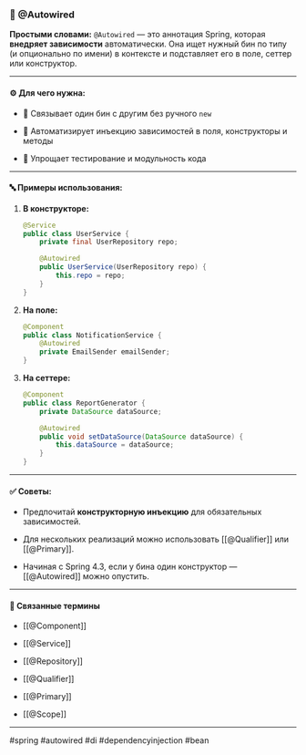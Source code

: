### 📄 **@Autowired**

**Простыми словами:** `@Autowired` — это аннотация Spring, которая **внедряет зависимости** автоматически. Она ищет нужный бин по типу (и опционально по имени) в контексте и подставляет его в поле, сеттер или конструктор.

---

#### ⚙️ **Для чего нужна:**

- 🔗 Связывает один бин с другим без ручного `new`
    
- 🤖 Автоматизирует инъекцию зависимостей в поля, конструкторы и методы
    
- 🧩 Упрощает тестирование и модульность кода
    

---

#### 🔤 **Примеры использования:**

1. **В конструкторе:**
    
    ```java
    @Service
    public class UserService {
        private final UserRepository repo;
    
        @Autowired
        public UserService(UserRepository repo) {
            this.repo = repo;
        }
    }
    ```
    
2. **На поле:**
    
    ```java
    @Component
    public class NotificationService {
        @Autowired
        private EmailSender emailSender;
    }
    ```
    
3. **На сеттере:**
    
    ```java
    @Component
    public class ReportGenerator {
        private DataSource dataSource;
    
        @Autowired
        public void setDataSource(DataSource dataSource) {
            this.dataSource = dataSource;
        }
    }
    ```
    

---

#### ✅ **Советы:**

- Предпочитай **конструкторную инъекцию** для обязательных зависимостей.
    
- Для нескольких реализаций можно использовать [[@Qualifier]] или [[@Primary]].
    
- Начиная с Spring 4.3, если у бина один конструктор — [[@Autowired]] можно опустить.
    

---

#### 🔗 **Связанные термины**

- [[@Component]]
    
- [[@Service]]
    
- [[@Repository]]
    
- [[@Qualifier]]
    
- [[@Primary]]
    
- [[@Scope]]
    

---

#spring #autowired #di #dependencyinjection #bean